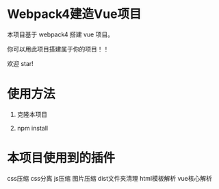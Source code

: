 
# Webpack4建造Vue项目
本项目基于 webpack4 搭建 vue 项目。


你可以用此项目搭建属于你的项目！！

欢迎 star!

# 使用方法

1. 克隆本项目

2. npm install

# 本项目使用到的插件
css压缩
css分离
js压缩
图片压缩
dist文件夹清理
html模板解析
vue核心解析

